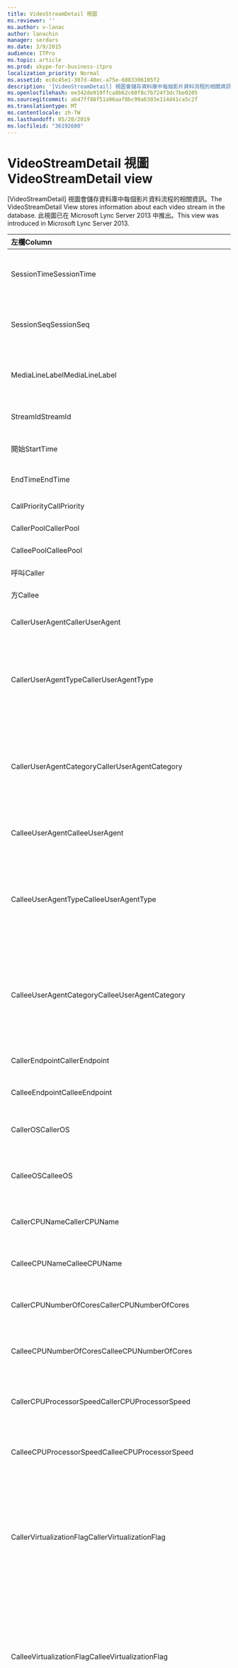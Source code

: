 ```yaml
---
title: VideoStreamDetail 視圖
ms.reviewer: ''
ms.author: v-lanac
author: lanachin
manager: serdars
ms.date: 3/9/2015
audience: ITPro
ms.topic: article
ms.prod: skype-for-business-itpro
localization_priority: Normal
ms.assetid: ec8c45e1-307d-40ec-a75e-6083306105f2
description: '[VideoStreamDetail] 視圖會儲存資料庫中每個影片資料流程的相關資訊。 此視圖已在 Microsoft Lync Server 2013 中推出。'
ms.openlocfilehash: ee342de919ffca8b62c60f8c7b724f3dc7be0205
ms.sourcegitcommit: ab47ff88f51a96aaf8bc99a6303e114d41ca5c2f
ms.translationtype: MT
ms.contentlocale: zh-TW
ms.lasthandoff: 05/20/2019
ms.locfileid: "36192608"
---
```

# <a name="videostreamdetail-view"></a><span data-ttu-id="9c976-104">VideoStreamDetail 視圖</span><span class="sxs-lookup"><span data-stu-id="9c976-104">VideoStreamDetail view</span></span>
 
<span data-ttu-id="9c976-105">[VideoStreamDetail] 視圖會儲存資料庫中每個影片資料流程的相關資訊。</span><span class="sxs-lookup"><span data-stu-id="9c976-105">The VideoStreamDetail View stores information about each video stream in the database.</span></span> <span data-ttu-id="9c976-106">此視圖已在 Microsoft Lync Server 2013 中推出。</span><span class="sxs-lookup"><span data-stu-id="9c976-106">This view was introduced in Microsoft Lync Server 2013.</span></span>
  
|<span data-ttu-id="9c976-107">**左欄**</span><span class="sxs-lookup"><span data-stu-id="9c976-107">**Column**</span></span>|<span data-ttu-id="9c976-108">**資料類型**</span><span class="sxs-lookup"><span data-stu-id="9c976-108">**Data Type**</span></span>|<span data-ttu-id="9c976-109">**說明**</span><span class="sxs-lookup"><span data-stu-id="9c976-109">**Description**</span></span>|
|:-----|:-----|:-----|
|<span data-ttu-id="9c976-110">SessionTime</span><span class="sxs-lookup"><span data-stu-id="9c976-110">SessionTime</span></span>  <br/> |<span data-ttu-id="9c976-111">datetime</span><span class="sxs-lookup"><span data-stu-id="9c976-111">datetime</span></span>  <br/> |<span data-ttu-id="9c976-112">從[MediaLine 資料表](medialine-0.md)中參照。</span><span class="sxs-lookup"><span data-stu-id="9c976-112">Referenced from the [MediaLine table](medialine-0.md).</span></span>  <br/> |
|<span data-ttu-id="9c976-113">SessionSeq</span><span class="sxs-lookup"><span data-stu-id="9c976-113">SessionSeq</span></span>  <br/> |<span data-ttu-id="9c976-114">int</span><span class="sxs-lookup"><span data-stu-id="9c976-114">int</span></span>  <br/> |<span data-ttu-id="9c976-115">從[MediaLine 資料表](medialine-0.md)中參照。</span><span class="sxs-lookup"><span data-stu-id="9c976-115">Referenced from the [MediaLine table](medialine-0.md).</span></span>  <br/> |
|<span data-ttu-id="9c976-116">MediaLineLabel</span><span class="sxs-lookup"><span data-stu-id="9c976-116">MediaLineLabel</span></span>  <br/> |<span data-ttu-id="9c976-117">Tinyint</span><span class="sxs-lookup"><span data-stu-id="9c976-117">tinyint</span></span>  <br/> |<span data-ttu-id="9c976-118">從[MediaLine 資料表](medialine-0.md)中參照。</span><span class="sxs-lookup"><span data-stu-id="9c976-118">Referenced from the [MediaLine table](medialine-0.md).</span></span>  <br/> |
|<span data-ttu-id="9c976-119">StreamId</span><span class="sxs-lookup"><span data-stu-id="9c976-119">StreamId</span></span>  <br/> |<span data-ttu-id="9c976-120">int</span><span class="sxs-lookup"><span data-stu-id="9c976-120">int</span></span>  <br/> |<span data-ttu-id="9c976-121">媒體線中的唯一識別碼。</span><span class="sxs-lookup"><span data-stu-id="9c976-121">Unique ID within a media line.</span></span>  <br/> |
|<span data-ttu-id="9c976-122">開始</span><span class="sxs-lookup"><span data-stu-id="9c976-122">StartTime</span></span>  <br/> |<span data-ttu-id="9c976-123">datetime</span><span class="sxs-lookup"><span data-stu-id="9c976-123">datetime</span></span>  <br/> |<span data-ttu-id="9c976-124">會話的開始時間。</span><span class="sxs-lookup"><span data-stu-id="9c976-124">Start time of the session.</span></span>  <br/> |
|<span data-ttu-id="9c976-125">EndTime</span><span class="sxs-lookup"><span data-stu-id="9c976-125">EndTime</span></span>  <br/> |<span data-ttu-id="9c976-126">datetime</span><span class="sxs-lookup"><span data-stu-id="9c976-126">datetime</span></span>  <br/> |<span data-ttu-id="9c976-127">會話的結束時間。</span><span class="sxs-lookup"><span data-stu-id="9c976-127">End time of the session.</span></span>  <br/> |
|<span data-ttu-id="9c976-128">CallPriority</span><span class="sxs-lookup"><span data-stu-id="9c976-128">CallPriority</span></span>  <br/> |<span data-ttu-id="9c976-129">int</span><span class="sxs-lookup"><span data-stu-id="9c976-129">int</span></span>  <br/> |<span data-ttu-id="9c976-130">通話的優先順序。</span><span class="sxs-lookup"><span data-stu-id="9c976-130">Priority of the call.</span></span>  <br/> |
|<span data-ttu-id="9c976-131">CallerPool</span><span class="sxs-lookup"><span data-stu-id="9c976-131">CallerPool</span></span>  <br/> |<span data-ttu-id="9c976-132">Nvarchar (256)</span><span class="sxs-lookup"><span data-stu-id="9c976-132">nvarchar(256)</span></span>  <br/> |<span data-ttu-id="9c976-133">呼叫者池 FQDN。</span><span class="sxs-lookup"><span data-stu-id="9c976-133">Caller pool FQDN.</span></span>  <br/> |
|<span data-ttu-id="9c976-134">CalleePool</span><span class="sxs-lookup"><span data-stu-id="9c976-134">CalleePool</span></span>  <br/> |<span data-ttu-id="9c976-135">Nvarchar (256)</span><span class="sxs-lookup"><span data-stu-id="9c976-135">nvarchar(256)</span></span>  <br/> |<span data-ttu-id="9c976-136">被呼叫方池 FQDN。</span><span class="sxs-lookup"><span data-stu-id="9c976-136">Callee pool FQDN.</span></span>  <br/> |
|<span data-ttu-id="9c976-137">呼叫</span><span class="sxs-lookup"><span data-stu-id="9c976-137">Caller</span></span>  <br/> |<span data-ttu-id="9c976-138">Nvarchar (450)</span><span class="sxs-lookup"><span data-stu-id="9c976-138">nvarchar(450)</span></span>  <br/> |<span data-ttu-id="9c976-139">來電者的 URI。</span><span class="sxs-lookup"><span data-stu-id="9c976-139">Caller's URI.</span></span>  <br/> |
|<span data-ttu-id="9c976-140">方</span><span class="sxs-lookup"><span data-stu-id="9c976-140">Callee</span></span>  <br/> |<span data-ttu-id="9c976-141">Nvarchar (450)</span><span class="sxs-lookup"><span data-stu-id="9c976-141">nvarchar(450)</span></span>  <br/> |<span data-ttu-id="9c976-142">被呼叫者的 URI。</span><span class="sxs-lookup"><span data-stu-id="9c976-142">Callee's URI.</span></span>  <br/> |
|<span data-ttu-id="9c976-143">CallerUserAgent</span><span class="sxs-lookup"><span data-stu-id="9c976-143">CallerUserAgent</span></span>  <br/> |<span data-ttu-id="9c976-144">Nvarchar (256)</span><span class="sxs-lookup"><span data-stu-id="9c976-144">nvarchar(256)</span></span>  <br/> |<span data-ttu-id="9c976-145">來電者的使用者代理程式字串。</span><span class="sxs-lookup"><span data-stu-id="9c976-145">Caller's user agent string.</span></span>  <br/> |
|<span data-ttu-id="9c976-146">CallerUserAgentType</span><span class="sxs-lookup"><span data-stu-id="9c976-146">CallerUserAgentType</span></span>  <br/> |<span data-ttu-id="9c976-147">Smallint</span><span class="sxs-lookup"><span data-stu-id="9c976-147">smallint</span></span>  <br/> |<span data-ttu-id="9c976-148">呼叫者的使用者代理程式類型。</span><span class="sxs-lookup"><span data-stu-id="9c976-148">Type of caller's user agent.</span></span> <span data-ttu-id="9c976-149">如需詳細資訊, 請參閱[UserAgent 資料表](useragent.md)。</span><span class="sxs-lookup"><span data-stu-id="9c976-149">See the [UserAgent table](useragent.md) for details.</span></span> <br/> |
|<span data-ttu-id="9c976-150">CallerUserAgentCategory</span><span class="sxs-lookup"><span data-stu-id="9c976-150">CallerUserAgentCategory</span></span>  <br/> |<span data-ttu-id="9c976-151">Nvarchar (64)</span><span class="sxs-lookup"><span data-stu-id="9c976-151">nvarchar(64)</span></span>  <br/> |<span data-ttu-id="9c976-152">呼叫者的使用者代理類別。</span><span class="sxs-lookup"><span data-stu-id="9c976-152">Category of caller's user agent.</span></span> <span data-ttu-id="9c976-153">如需詳細資訊, 請參閱[UserAgentDef 資料表 (QoE)](useragentdef-qoe.md) 。</span><span class="sxs-lookup"><span data-stu-id="9c976-153">See the [UserAgentDef table (QoE)](useragentdef-qoe.md) for details.</span></span> <br/> |
|<span data-ttu-id="9c976-154">CalleeUserAgent</span><span class="sxs-lookup"><span data-stu-id="9c976-154">CalleeUserAgent</span></span>  <br/> |<span data-ttu-id="9c976-155">Nvarchar (256)</span><span class="sxs-lookup"><span data-stu-id="9c976-155">nvarchar(256)</span></span>  <br/> |<span data-ttu-id="9c976-156">被呼叫者的使用者代理程式字串。</span><span class="sxs-lookup"><span data-stu-id="9c976-156">Callee's user agent string.</span></span>  <br/> |
|<span data-ttu-id="9c976-157">CalleeUserAgentType</span><span class="sxs-lookup"><span data-stu-id="9c976-157">CalleeUserAgentType</span></span>  <br/> |<span data-ttu-id="9c976-158">Smallint</span><span class="sxs-lookup"><span data-stu-id="9c976-158">smallint</span></span>  <br/> |<span data-ttu-id="9c976-159">被呼叫者的使用者代理程式類型。</span><span class="sxs-lookup"><span data-stu-id="9c976-159">Type of callee's user agent.</span></span> <span data-ttu-id="9c976-160">請參閱[UserAgent 資料表](useragent.md)以取得相關資訊。</span><span class="sxs-lookup"><span data-stu-id="9c976-160">See the [UserAgent table](useragent.md) for information.</span></span> <br/> |
|<span data-ttu-id="9c976-161">CalleeUserAgentCategory</span><span class="sxs-lookup"><span data-stu-id="9c976-161">CalleeUserAgentCategory</span></span>  <br/> |<span data-ttu-id="9c976-162">Nvarchar (64)</span><span class="sxs-lookup"><span data-stu-id="9c976-162">nvarchar(64)</span></span>  <br/> |<span data-ttu-id="9c976-163">被呼叫者的使用者代理程式類別。</span><span class="sxs-lookup"><span data-stu-id="9c976-163">Category of callee's user agent.</span></span> <span data-ttu-id="9c976-164">如需資訊, 請參閱[UserAgentDef 資料表 (QoE)](useragentdef-qoe.md) 。</span><span class="sxs-lookup"><span data-stu-id="9c976-164">See the [UserAgentDef table (QoE)](useragentdef-qoe.md) for information.</span></span> <br/> |
|<span data-ttu-id="9c976-165">CallerEndpoint</span><span class="sxs-lookup"><span data-stu-id="9c976-165">CallerEndpoint</span></span>  <br/> |<span data-ttu-id="9c976-166">Nvarchar (256)</span><span class="sxs-lookup"><span data-stu-id="9c976-166">nvarchar(256)</span></span>  <br/> |<span data-ttu-id="9c976-167">來電者的端點名稱。</span><span class="sxs-lookup"><span data-stu-id="9c976-167">Caller's endpoint name.</span></span>  <br/> |
|<span data-ttu-id="9c976-168">CalleeEndpoint</span><span class="sxs-lookup"><span data-stu-id="9c976-168">CalleeEndpoint</span></span>  <br/> |<span data-ttu-id="9c976-169">Nvarchar (256)</span><span class="sxs-lookup"><span data-stu-id="9c976-169">nvarchar(256)</span></span>  <br/> |<span data-ttu-id="9c976-170">被呼叫者的端點名稱。</span><span class="sxs-lookup"><span data-stu-id="9c976-170">Callee's endpoint name.</span></span>  <br/> |
|<span data-ttu-id="9c976-171">CallerOS</span><span class="sxs-lookup"><span data-stu-id="9c976-171">CallerOS</span></span>  <br/> |<span data-ttu-id="9c976-172">Nvarchar</span><span class="sxs-lookup"><span data-stu-id="9c976-172">nvarchar(128)</span></span>  <br/> |<span data-ttu-id="9c976-173">呼叫者終點的作業系統 (OS)。</span><span class="sxs-lookup"><span data-stu-id="9c976-173">Operating system (OS) of the caller's endpoint.</span></span>  <br/> |
|<span data-ttu-id="9c976-174">CalleeOS</span><span class="sxs-lookup"><span data-stu-id="9c976-174">CalleeOS</span></span>  <br/> |<span data-ttu-id="9c976-175">Nvarchar</span><span class="sxs-lookup"><span data-stu-id="9c976-175">nvarchar(128)</span></span>  <br/> |<span data-ttu-id="9c976-176">被呼叫者的端點的作業系統 (OS)。</span><span class="sxs-lookup"><span data-stu-id="9c976-176">Operating system (OS) of the callee's endpoint.</span></span>  <br/> |
|<span data-ttu-id="9c976-177">CallerCPUName</span><span class="sxs-lookup"><span data-stu-id="9c976-177">CallerCPUName</span></span>  <br/> |<span data-ttu-id="9c976-178">Nvarchar</span><span class="sxs-lookup"><span data-stu-id="9c976-178">nvarchar(128)</span></span>  <br/> |<span data-ttu-id="9c976-179">呼叫者終點的 CPU 名稱。</span><span class="sxs-lookup"><span data-stu-id="9c976-179">CPU name of the caller's endpoint.</span></span>  <br/> |
|<span data-ttu-id="9c976-180">CalleeCPUName</span><span class="sxs-lookup"><span data-stu-id="9c976-180">CalleeCPUName</span></span>  <br/> |<span data-ttu-id="9c976-181">Nvarchar</span><span class="sxs-lookup"><span data-stu-id="9c976-181">nvarchar(128)</span></span>  <br/> |<span data-ttu-id="9c976-182">被呼叫者的端點的 CPU 名稱。</span><span class="sxs-lookup"><span data-stu-id="9c976-182">CPU name of the callee's endpoint.</span></span>  <br/> |
|<span data-ttu-id="9c976-183">CallerCPUNumberOfCores</span><span class="sxs-lookup"><span data-stu-id="9c976-183">CallerCPUNumberOfCores</span></span>  <br/> |<span data-ttu-id="9c976-184">Smallint</span><span class="sxs-lookup"><span data-stu-id="9c976-184">smallint</span></span>  <br/> |<span data-ttu-id="9c976-185">呼叫者終點的 CPU 核心數。</span><span class="sxs-lookup"><span data-stu-id="9c976-185">Number of CPU cores of the caller's endpoint.</span></span>  <br/> |
|<span data-ttu-id="9c976-186">CalleeCPUNumberOfCores</span><span class="sxs-lookup"><span data-stu-id="9c976-186">CalleeCPUNumberOfCores</span></span>  <br/> |<span data-ttu-id="9c976-187">Smallint</span><span class="sxs-lookup"><span data-stu-id="9c976-187">smallint</span></span>  <br/> |<span data-ttu-id="9c976-188">被呼叫者的端點的 CPU 核心數。</span><span class="sxs-lookup"><span data-stu-id="9c976-188">Number of CPU cores of the callee's endpoint.</span></span>  <br/> |
|<span data-ttu-id="9c976-189">CallerCPUProcessorSpeed</span><span class="sxs-lookup"><span data-stu-id="9c976-189">CallerCPUProcessorSpeed</span></span>  <br/> |<span data-ttu-id="9c976-190">int</span><span class="sxs-lookup"><span data-stu-id="9c976-190">int</span></span>  <br/> |<span data-ttu-id="9c976-191">呼叫者終點的 CPU 處理器速度。</span><span class="sxs-lookup"><span data-stu-id="9c976-191">CPU processor speed of the caller's endpoint.</span></span>  <br/> |
|<span data-ttu-id="9c976-192">CalleeCPUProcessorSpeed</span><span class="sxs-lookup"><span data-stu-id="9c976-192">CalleeCPUProcessorSpeed</span></span>  <br/> |<span data-ttu-id="9c976-193">int</span><span class="sxs-lookup"><span data-stu-id="9c976-193">int</span></span>  <br/> |<span data-ttu-id="9c976-194">被呼叫者的端點的 CPU 處理器速度。</span><span class="sxs-lookup"><span data-stu-id="9c976-194">CPU processor speed of the callee's endpoint.</span></span>  <br/> |
|<span data-ttu-id="9c976-195">CallerVirtualizationFlag</span><span class="sxs-lookup"><span data-stu-id="9c976-195">CallerVirtualizationFlag</span></span>  <br/> |<span data-ttu-id="9c976-196">Tinyint</span><span class="sxs-lookup"><span data-stu-id="9c976-196">tinyint</span></span>  <br/> |<span data-ttu-id="9c976-197">指出呼叫者的系統在虛擬化環境中是否正在執行。</span><span class="sxs-lookup"><span data-stu-id="9c976-197">Indicates whether the caller's system is running in a virtualized environment.</span></span> <span data-ttu-id="9c976-198">如需詳細資訊, 請參閱[端點資料表](endpoint.md)。</span><span class="sxs-lookup"><span data-stu-id="9c976-198">See the [Endpoint table](endpoint.md) for more information.</span></span> <br/> |
|<span data-ttu-id="9c976-199">CalleeVirtualizationFlag</span><span class="sxs-lookup"><span data-stu-id="9c976-199">CalleeVirtualizationFlag</span></span>  <br/> |<span data-ttu-id="9c976-200">Tinyint</span><span class="sxs-lookup"><span data-stu-id="9c976-200">tinyint</span></span>  <br/> |<span data-ttu-id="9c976-201">指出被呼叫者的系統是否正在虛擬化環境中執行。</span><span class="sxs-lookup"><span data-stu-id="9c976-201">Indicates whether the callee's system is running in a virtualized environment.</span></span> <span data-ttu-id="9c976-202">如需詳細資訊, 請參閱[端點資料表](endpoint.md)。</span><span class="sxs-lookup"><span data-stu-id="9c976-202">See the [Endpoint table](endpoint.md) for more information.</span></span> <br/> |
|<span data-ttu-id="9c976-203">ConnectivityIce</span><span class="sxs-lookup"><span data-stu-id="9c976-203">ConnectivityIce</span></span>  <br/> |<span data-ttu-id="9c976-204">Tinyint</span><span class="sxs-lookup"><span data-stu-id="9c976-204">tinyint</span></span>  <br/> |<span data-ttu-id="9c976-205">媒體路徑 (例如直接或中繼) 的相關資訊。</span><span class="sxs-lookup"><span data-stu-id="9c976-205">Information about media path, such as direct or relayed.</span></span> <span data-ttu-id="9c976-206">如需詳細資訊, 請參閱[MediaLine 資料表](medialine-0.md)。</span><span class="sxs-lookup"><span data-stu-id="9c976-206">See the [MediaLine table](medialine-0.md) for more information.</span></span> <br/> |
|<span data-ttu-id="9c976-207">CallerIceWarningFlags</span><span class="sxs-lookup"><span data-stu-id="9c976-207">CallerIceWarningFlags</span></span>  <br/> |<span data-ttu-id="9c976-208">int</span><span class="sxs-lookup"><span data-stu-id="9c976-208">int</span></span>  <br/> |<span data-ttu-id="9c976-209">針對呼叫者位數標誌中描述的互動式連線建立 (ICE) 程式的相關資訊。</span><span class="sxs-lookup"><span data-stu-id="9c976-209">Information about Interactive Connectivity Establishment (ICE) process described in bits flags for the caller.</span></span> <span data-ttu-id="9c976-210">如需詳細資訊, 請參閱體驗品質監視伺服器通訊協定的規格。</span><span class="sxs-lookup"><span data-stu-id="9c976-210">For details, refer to the Quality of Experience Monitoring Server Protocol Specification.</span></span>  <br/> |
|<span data-ttu-id="9c976-211">CalleeIceWarningFlags</span><span class="sxs-lookup"><span data-stu-id="9c976-211">CalleeIceWarningFlags</span></span>  <br/> |<span data-ttu-id="9c976-212">int</span><span class="sxs-lookup"><span data-stu-id="9c976-212">int</span></span>  <br/> |<span data-ttu-id="9c976-213">針對被呼叫者的 bits 標誌中所述的互動式連線建立 (ICE) 程式的相關資訊。</span><span class="sxs-lookup"><span data-stu-id="9c976-213">Information about Interactive Connectivity Establishment (ICE) process described in bits flags for the callee.</span></span> <span data-ttu-id="9c976-214">如需詳細資訊, 請參閱體驗品質監視伺服器通訊協定的規格。</span><span class="sxs-lookup"><span data-stu-id="9c976-214">For details, refer to the Quality of Experience Monitoring Server Protocol Specification.</span></span>  <br/> |
|<span data-ttu-id="9c976-215">傳輸</span><span class="sxs-lookup"><span data-stu-id="9c976-215">Transport</span></span>  <br/> |<span data-ttu-id="9c976-216">int</span><span class="sxs-lookup"><span data-stu-id="9c976-216">int</span></span>  <br/> |<span data-ttu-id="9c976-217">傳輸類型: 0 是 UDP, 1 是 TCP。</span><span class="sxs-lookup"><span data-stu-id="9c976-217">Transport type: 0 is UDP, 1 is TCP.</span></span>  <br/> |
|<span data-ttu-id="9c976-218">CallerIPAddr</span><span class="sxs-lookup"><span data-stu-id="9c976-218">CallerIPAddr</span></span>  <br/> |<span data-ttu-id="9c976-219">var (50)</span><span class="sxs-lookup"><span data-stu-id="9c976-219">var(50)</span></span>  <br/> |<span data-ttu-id="9c976-220">來電者的 IP 位址。</span><span class="sxs-lookup"><span data-stu-id="9c976-220">IP address of the caller.</span></span> <span data-ttu-id="9c976-221">這可能是 IPv4 或 IPv6 位址。</span><span class="sxs-lookup"><span data-stu-id="9c976-221">This may be either an IPv4 or an IPv6 address.</span></span>  <br/> |
|<span data-ttu-id="9c976-222">CallerPort</span><span class="sxs-lookup"><span data-stu-id="9c976-222">CallerPort</span></span>  <br/> |<span data-ttu-id="9c976-223">int</span><span class="sxs-lookup"><span data-stu-id="9c976-223">int</span></span>  <br/> |<span data-ttu-id="9c976-224">呼叫者使用的埠。</span><span class="sxs-lookup"><span data-stu-id="9c976-224">Port used by the caller.</span></span>  <br/> |
|<span data-ttu-id="9c976-225">CallerInside</span><span class="sxs-lookup"><span data-stu-id="9c976-225">CallerInside</span></span>  <br/> |<span data-ttu-id="9c976-226">稍微</span><span class="sxs-lookup"><span data-stu-id="9c976-226">bit</span></span>  <br/> |<span data-ttu-id="9c976-227">指出來電者是否在組織網路內。</span><span class="sxs-lookup"><span data-stu-id="9c976-227">Indicates whether the caller is inside the organization network.</span></span> <span data-ttu-id="9c976-228">1表示呼叫者是在商業網路內, 0 代表呼叫者在網路以外。</span><span class="sxs-lookup"><span data-stu-id="9c976-228">1 means caller is inside the enterprise network, 0 means the caller is outside the network.</span></span>  <br/> |
|<span data-ttu-id="9c976-229">CalleeIPAddr</span><span class="sxs-lookup"><span data-stu-id="9c976-229">CalleeIPAddr</span></span>  <br/> |<span data-ttu-id="9c976-230">var (50)</span><span class="sxs-lookup"><span data-stu-id="9c976-230">var(50)</span></span>  <br/> |<span data-ttu-id="9c976-231">被呼叫者的 IP 位址。</span><span class="sxs-lookup"><span data-stu-id="9c976-231">IP address of the callee.</span></span> <span data-ttu-id="9c976-232">這可能是 IPv4 或 IPv6 位址。</span><span class="sxs-lookup"><span data-stu-id="9c976-232">This may be either an IPv4 or an IPv6 address.</span></span>  <br/> |
|<span data-ttu-id="9c976-233">CalleePort</span><span class="sxs-lookup"><span data-stu-id="9c976-233">CalleePort</span></span>  <br/> |<span data-ttu-id="9c976-234">int</span><span class="sxs-lookup"><span data-stu-id="9c976-234">int</span></span>  <br/> |<span data-ttu-id="9c976-235">被呼叫者使用的埠。</span><span class="sxs-lookup"><span data-stu-id="9c976-235">Port used by the callee.</span></span>  <br/> |
|<span data-ttu-id="9c976-236">CalleeInside</span><span class="sxs-lookup"><span data-stu-id="9c976-236">CalleeInside</span></span>  <br/> |<span data-ttu-id="9c976-237">稍微</span><span class="sxs-lookup"><span data-stu-id="9c976-237">bit</span></span>  <br/> |<span data-ttu-id="9c976-238">指出來電者是否在組織網路內。1代表被叫方是在商業網路內, 0 代表被叫方在網路以外。</span><span class="sxs-lookup"><span data-stu-id="9c976-238">Indicates whether the caller is inside the organization network.1 means callee is inside the enterprise network, 0 means the callee is outside the network.</span></span>  <br/> |
|<span data-ttu-id="9c976-239">CallerUserSite</span><span class="sxs-lookup"><span data-stu-id="9c976-239">CallerUserSite</span></span>  <br/> |<span data-ttu-id="9c976-240">Nvarchar</span><span class="sxs-lookup"><span data-stu-id="9c976-240">nvarchar(128)</span></span>  <br/> |<span data-ttu-id="9c976-241">來電者的網站名稱。</span><span class="sxs-lookup"><span data-stu-id="9c976-241">Name of the caller's site.</span></span>  <br/> |
|<span data-ttu-id="9c976-242">CallerRegion</span><span class="sxs-lookup"><span data-stu-id="9c976-242">CallerRegion</span></span>  <br/> |<span data-ttu-id="9c976-243">Nvarchar</span><span class="sxs-lookup"><span data-stu-id="9c976-243">nvarchar(128)</span></span>  <br/> |<span data-ttu-id="9c976-244">來電者網站之國家/地區的名稱。</span><span class="sxs-lookup"><span data-stu-id="9c976-244">Name of the country/region of the caller's site.</span></span>  <br/> |
|<span data-ttu-id="9c976-245">CalleeUserSite</span><span class="sxs-lookup"><span data-stu-id="9c976-245">CalleeUserSite</span></span>  <br/> |<span data-ttu-id="9c976-246">Nvarchar</span><span class="sxs-lookup"><span data-stu-id="9c976-246">nvarchar(128)</span></span>  <br/> |<span data-ttu-id="9c976-247">被呼叫者的網站名稱。</span><span class="sxs-lookup"><span data-stu-id="9c976-247">Name of the callee's site.</span></span>  <br/> |
|<span data-ttu-id="9c976-248">CalleeRegion</span><span class="sxs-lookup"><span data-stu-id="9c976-248">CalleeRegion</span></span>  <br/> |<span data-ttu-id="9c976-249">Nvarchar</span><span class="sxs-lookup"><span data-stu-id="9c976-249">nvarchar(128)</span></span>  <br/> |<span data-ttu-id="9c976-250">被呼叫者網站之國家/地區的名稱。</span><span class="sxs-lookup"><span data-stu-id="9c976-250">Name of the country/region of the callee's site.</span></span>  <br/> |
|<span data-ttu-id="9c976-251">CallerRelayIPAddr</span><span class="sxs-lookup"><span data-stu-id="9c976-251">CallerRelayIPAddr</span></span>  <br/> |<span data-ttu-id="9c976-252">var (50)</span><span class="sxs-lookup"><span data-stu-id="9c976-252">var(50)</span></span>  <br/> |<span data-ttu-id="9c976-253">呼叫者所使用之 A/V 邊緣服務的 IP 位址。</span><span class="sxs-lookup"><span data-stu-id="9c976-253">IP Address of the A/V Edge service used by the caller.</span></span> <span data-ttu-id="9c976-254">如需詳細資訊, 請參閱 [ [IPAddress] 資料表](ipaddress.md)。</span><span class="sxs-lookup"><span data-stu-id="9c976-254">See the [IPAddress table](ipaddress.md) for more information.</span></span> <br/> |
|<span data-ttu-id="9c976-255">CallerRelayPort</span><span class="sxs-lookup"><span data-stu-id="9c976-255">CallerRelayPort</span></span>  <br/> |<span data-ttu-id="9c976-256">int</span><span class="sxs-lookup"><span data-stu-id="9c976-256">int</span></span>  <br/> |<span data-ttu-id="9c976-257">呼叫者使用的 A/V 邊緣服務上的埠。</span><span class="sxs-lookup"><span data-stu-id="9c976-257">Port on the A/V Edge service used by the caller.</span></span>  <br/> |
|<span data-ttu-id="9c976-258">CalleeRelayIPAddr</span><span class="sxs-lookup"><span data-stu-id="9c976-258">CalleeRelayIPAddr</span></span>  <br/> |<span data-ttu-id="9c976-259">var (50)</span><span class="sxs-lookup"><span data-stu-id="9c976-259">var(50)</span></span>  <br/> |<span data-ttu-id="9c976-260">被呼叫者所使用之 A/V 邊緣服務的 IP 位址金鑰。</span><span class="sxs-lookup"><span data-stu-id="9c976-260">IP Address key of the A/V Edge service used by the callee.</span></span> <span data-ttu-id="9c976-261">如需詳細資訊, 請參閱 [ [IPAddress] 資料表](ipaddress.md)。</span><span class="sxs-lookup"><span data-stu-id="9c976-261">See the [IPAddress table](ipaddress.md) for more information.</span></span> <br/> |
|<span data-ttu-id="9c976-262">CalleeRelayPort</span><span class="sxs-lookup"><span data-stu-id="9c976-262">CalleeRelayPort</span></span>  <br/> |<span data-ttu-id="9c976-263">int</span><span class="sxs-lookup"><span data-stu-id="9c976-263">int</span></span>  <br/> |<span data-ttu-id="9c976-264">被呼叫者使用的 A/V 邊緣服務上的埠。</span><span class="sxs-lookup"><span data-stu-id="9c976-264">Port on the A/V Edge service used by the callee.</span></span>  <br/> |
|<span data-ttu-id="9c976-265">CallerCaptureDev</span><span class="sxs-lookup"><span data-stu-id="9c976-265">CallerCaptureDev</span></span>  <br/> |<span data-ttu-id="9c976-266">Varchar (256)</span><span class="sxs-lookup"><span data-stu-id="9c976-266">varchar(256)</span></span>  <br/> |<span data-ttu-id="9c976-267">來電者的擷取裝置名稱。</span><span class="sxs-lookup"><span data-stu-id="9c976-267">Caller's capture device name.</span></span>  <br/> |
|<span data-ttu-id="9c976-268">CallerRenderDev</span><span class="sxs-lookup"><span data-stu-id="9c976-268">CallerRenderDev</span></span>  <br/> |<span data-ttu-id="9c976-269">Varchar (256)</span><span class="sxs-lookup"><span data-stu-id="9c976-269">varchar(256)</span></span>  <br/> |<span data-ttu-id="9c976-270">來電者的轉譯裝置名稱。</span><span class="sxs-lookup"><span data-stu-id="9c976-270">Caller's render device name.</span></span>  <br/> |
|<span data-ttu-id="9c976-271">CallerCaptureDevDriver</span><span class="sxs-lookup"><span data-stu-id="9c976-271">CallerCaptureDevDriver</span></span>  <br/> |<span data-ttu-id="9c976-272">Varchar (256)</span><span class="sxs-lookup"><span data-stu-id="9c976-272">varchar(256)</span></span>  <br/> |<span data-ttu-id="9c976-273">來電者的捕獲裝置驅動程式名稱。</span><span class="sxs-lookup"><span data-stu-id="9c976-273">Caller's capture device driver name.</span></span>  <br/> |
|<span data-ttu-id="9c976-274">CallerRenderDevDriver</span><span class="sxs-lookup"><span data-stu-id="9c976-274">CallerRenderDevDriver</span></span>  <br/> |<span data-ttu-id="9c976-275">Varchar (256)</span><span class="sxs-lookup"><span data-stu-id="9c976-275">varchar(256)</span></span>  <br/> |<span data-ttu-id="9c976-276">來電者的轉譯裝置驅動程式名稱。</span><span class="sxs-lookup"><span data-stu-id="9c976-276">Caller's render device driver name.</span></span>  <br/> |
|<span data-ttu-id="9c976-277">CalleeCaptureDev</span><span class="sxs-lookup"><span data-stu-id="9c976-277">CalleeCaptureDev</span></span>  <br/> |<span data-ttu-id="9c976-278">Varchar (256)</span><span class="sxs-lookup"><span data-stu-id="9c976-278">varchar(256)</span></span>  <br/> |<span data-ttu-id="9c976-279">被呼叫者的擷取裝置名稱。</span><span class="sxs-lookup"><span data-stu-id="9c976-279">Callee's capture device name.</span></span>  <br/> |
|<span data-ttu-id="9c976-280">CalleeRenderDev</span><span class="sxs-lookup"><span data-stu-id="9c976-280">CalleeRenderDev</span></span>  <br/> |<span data-ttu-id="9c976-281">Varchar (256)</span><span class="sxs-lookup"><span data-stu-id="9c976-281">varchar(256)</span></span>  <br/> |<span data-ttu-id="9c976-282">被呼叫者的轉譯裝置名稱。</span><span class="sxs-lookup"><span data-stu-id="9c976-282">Callee's render device name.</span></span>  <br/> |
|<span data-ttu-id="9c976-283">CalleCaptureDevDriver</span><span class="sxs-lookup"><span data-stu-id="9c976-283">CalleCaptureDevDriver</span></span>  <br/> |<span data-ttu-id="9c976-284">Varchar (256)</span><span class="sxs-lookup"><span data-stu-id="9c976-284">varchar(256)</span></span>  <br/> |<span data-ttu-id="9c976-285">被呼叫者的捕獲裝置驅動程式名稱。</span><span class="sxs-lookup"><span data-stu-id="9c976-285">Callee's capture device driver name.</span></span>  <br/> |
|<span data-ttu-id="9c976-286">CalleeRenderDevDriver</span><span class="sxs-lookup"><span data-stu-id="9c976-286">CalleeRenderDevDriver</span></span>  <br/> |<span data-ttu-id="9c976-287">Varchar (256)</span><span class="sxs-lookup"><span data-stu-id="9c976-287">varchar(256)</span></span>  <br/> |<span data-ttu-id="9c976-288">被呼叫者的轉譯裝置驅動程式名稱。</span><span class="sxs-lookup"><span data-stu-id="9c976-288">Callee's render device driver name.</span></span>  <br/> |
|<span data-ttu-id="9c976-289">CallerNetworkConnectionType</span><span class="sxs-lookup"><span data-stu-id="9c976-289">CallerNetworkConnectionType</span></span>  <br/> |<span data-ttu-id="9c976-290">Tinyint</span><span class="sxs-lookup"><span data-stu-id="9c976-290">tinyint</span></span>  <br/> |<span data-ttu-id="9c976-291">來電者的網路連線類型: 0 是 [有線], 1 是 [無線]。</span><span class="sxs-lookup"><span data-stu-id="9c976-291">Caller's network connection type: 0 is wired, 1 is wireless.</span></span>  <br/> |
|<span data-ttu-id="9c976-292">CallerVPN</span><span class="sxs-lookup"><span data-stu-id="9c976-292">CallerVPN</span></span>  <br/> |<span data-ttu-id="9c976-293">稍微</span><span class="sxs-lookup"><span data-stu-id="9c976-293">bit</span></span>  <br/> |<span data-ttu-id="9c976-294">指出呼叫者是否已經由虛擬專用網路連接。</span><span class="sxs-lookup"><span data-stu-id="9c976-294">Indicates whether or not the caller connected over a virtual private network.</span></span> <span data-ttu-id="9c976-295">1是虛擬私人網路 (VPN), 0 是非 VPN。</span><span class="sxs-lookup"><span data-stu-id="9c976-295">1 is virtual private network (VPN), 0 is non-VPN.</span></span>  <br/> |
|<span data-ttu-id="9c976-296">CallerLinkSpeed</span><span class="sxs-lookup"><span data-stu-id="9c976-296">CallerLinkSpeed</span></span>  <br/> |<span data-ttu-id="9c976-297">小數 (18,)</span><span class="sxs-lookup"><span data-stu-id="9c976-297">decimal(18,)</span></span>  <br/> |<span data-ttu-id="9c976-298">呼叫者端點的網路連結速度, 以 bps 表示。</span><span class="sxs-lookup"><span data-stu-id="9c976-298">Network link speed for the caller's endpoint in bps.</span></span>  <br/> |
|<span data-ttu-id="9c976-299">CalleeNetworkConnectionType</span><span class="sxs-lookup"><span data-stu-id="9c976-299">CalleeNetworkConnectionType</span></span>  <br/> |<span data-ttu-id="9c976-300">Tinyint</span><span class="sxs-lookup"><span data-stu-id="9c976-300">tinyint</span></span>  <br/> |<span data-ttu-id="9c976-301">被呼叫者的網路連線類型: 0 是 [有線], 1 是 [無線]。</span><span class="sxs-lookup"><span data-stu-id="9c976-301">Callee's network connection type: 0 is wired, 1 is wireless.</span></span>  <br/> |
|<span data-ttu-id="9c976-302">CalleeVPN</span><span class="sxs-lookup"><span data-stu-id="9c976-302">CalleeVPN</span></span>  <br/> |<span data-ttu-id="9c976-303">稍微</span><span class="sxs-lookup"><span data-stu-id="9c976-303">bit</span></span>  <br/> |<span data-ttu-id="9c976-304">指出被呼叫者是否已經由虛擬私人網路絡進行連線。</span><span class="sxs-lookup"><span data-stu-id="9c976-304">Indicates whether or not the callee connected over a virtual private network.</span></span> <span data-ttu-id="9c976-305">1是虛擬私人網路 (VPN), 0 是非 VPN。</span><span class="sxs-lookup"><span data-stu-id="9c976-305">1 is virtual private network (VPN), 0 is non-VPN.</span></span>  <br/> |
|<span data-ttu-id="9c976-306">CalleeLinkSpeed</span><span class="sxs-lookup"><span data-stu-id="9c976-306">CalleeLinkSpeed</span></span>  <br/> |<span data-ttu-id="9c976-307">小數 (18, 0)</span><span class="sxs-lookup"><span data-stu-id="9c976-307">decimal(18,0)</span></span>  <br/> |<span data-ttu-id="9c976-308">被呼叫者的端點的網路連結速度 (bps)。</span><span class="sxs-lookup"><span data-stu-id="9c976-308">Network link speed for the callee's endpoint (in bps).</span></span>  <br/> |
|<span data-ttu-id="9c976-309">ConversationalMOS</span><span class="sxs-lookup"><span data-stu-id="9c976-309">ConversationalMOS</span></span>  <br/> |<span data-ttu-id="9c976-310">decimal (3, 2)</span><span class="sxs-lookup"><span data-stu-id="9c976-310">decimal(3,2)</span></span>  <br/> |<span data-ttu-id="9c976-311">Narrowband 音訊會話的會話 MOS (根據兩個音訊資料流程)。</span><span class="sxs-lookup"><span data-stu-id="9c976-311">Narrowband Conversational MOS of the audio sessions (based on both audio streams).</span></span>  <br/> |
|<span data-ttu-id="9c976-312">AppliedBandwidthLimit</span><span class="sxs-lookup"><span data-stu-id="9c976-312">AppliedBandwidthLimit</span></span>  <br/> |<span data-ttu-id="9c976-313">int</span><span class="sxs-lookup"><span data-stu-id="9c976-313">int</span></span>  <br/> |<span data-ttu-id="9c976-314">在給定各種原則設定 (TURN、API、SDP、原則伺服器等) 的情況下, 套用到指定傳送端資料流程的實際頻寬。</span><span class="sxs-lookup"><span data-stu-id="9c976-314">Actual bandwidth applied to the given send side stream given various policy settings (TURN, API, SDP, Policy Server, and so on).</span></span> <span data-ttu-id="9c976-315">這不會與有效的頻寬混淆, 因為頻寬估計可能會有較低的效率。</span><span class="sxs-lookup"><span data-stu-id="9c976-315">This is not to be confused with the effective bandwidth because there can be a lower effective bandwidth based on the bandwidth estimate.</span></span> <span data-ttu-id="9c976-316">這實際上是最大頻寬: 傳送資料流程可能會受到頻寬估計所施加的限制。</span><span class="sxs-lookup"><span data-stu-id="9c976-316">This is basically the maximum bandwidth the send stream can take barring limits imposed by the bandwidth estimate.</span></span>  <br/> |
|<span data-ttu-id="9c976-317">JitterInterArrival</span><span class="sxs-lookup"><span data-stu-id="9c976-317">JitterInterArrival</span></span>  <br/> |<span data-ttu-id="9c976-318">int</span><span class="sxs-lookup"><span data-stu-id="9c976-318">int</span></span>  <br/> |<span data-ttu-id="9c976-319">從即時控制通訊協定 (RTCP) 統計資料的平均網路抖動。</span><span class="sxs-lookup"><span data-stu-id="9c976-319">Average network jitter from Real Time Control Protocol (RTCP) statistics.</span></span>  <br/> |
|<span data-ttu-id="9c976-320">JitterInterArrivalMax</span><span class="sxs-lookup"><span data-stu-id="9c976-320">JitterInterArrivalMax</span></span>  <br/> |<span data-ttu-id="9c976-321">int</span><span class="sxs-lookup"><span data-stu-id="9c976-321">int</span></span>  <br/> |<span data-ttu-id="9c976-322">通話期間網路抖動的最大值。</span><span class="sxs-lookup"><span data-stu-id="9c976-322">Maximum network jitter during the call.</span></span>  <br/> |
|<span data-ttu-id="9c976-323">環路</span><span class="sxs-lookup"><span data-stu-id="9c976-323">RoundTrip</span></span>  <br/> |<span data-ttu-id="9c976-324">int</span><span class="sxs-lookup"><span data-stu-id="9c976-324">int</span></span>  <br/> |<span data-ttu-id="9c976-325">從 RTCP 統計資料中往返的時間。</span><span class="sxs-lookup"><span data-stu-id="9c976-325">Round trip time from RTCP statistics.</span></span>  <br/> |
|<span data-ttu-id="9c976-326">RoundTripMax</span><span class="sxs-lookup"><span data-stu-id="9c976-326">RoundTripMax</span></span>  <br/> |<span data-ttu-id="9c976-327">int</span><span class="sxs-lookup"><span data-stu-id="9c976-327">int</span></span>  <br/> |<span data-ttu-id="9c976-328">音訊資料流程的最大往返行程時間。</span><span class="sxs-lookup"><span data-stu-id="9c976-328">Maximum round trip time for the audio stream.</span></span>  <br/> |
|<span data-ttu-id="9c976-329">PacketLossRate</span><span class="sxs-lookup"><span data-stu-id="9c976-329">PacketLossRate</span></span>  <br/> |<span data-ttu-id="9c976-330">十進位 (5, 4)</span><span class="sxs-lookup"><span data-stu-id="9c976-330">decimal(5,4)</span></span>  <br/> |<span data-ttu-id="9c976-331">通話期間的平均資料包遺失率。</span><span class="sxs-lookup"><span data-stu-id="9c976-331">Average packet loss rate during the call.</span></span>  <br/> |
|<span data-ttu-id="9c976-332">PacketLossRateMax</span><span class="sxs-lookup"><span data-stu-id="9c976-332">PacketLossRateMax</span></span>  <br/> |<span data-ttu-id="9c976-333">十進位 (5, 4)</span><span class="sxs-lookup"><span data-stu-id="9c976-333">decimal(5,4)</span></span>  <br/> |<span data-ttu-id="9c976-334">通話期間觀察到的最大資料包遺失。</span><span class="sxs-lookup"><span data-stu-id="9c976-334">Maximum packet loss observed during the call.</span></span>  <br/> |
|<span data-ttu-id="9c976-335">PacketUtilization</span><span class="sxs-lookup"><span data-stu-id="9c976-335">PacketUtilization</span></span>  <br/> |<span data-ttu-id="9c976-336">int</span><span class="sxs-lookup"><span data-stu-id="9c976-336">int</span></span>  <br/> |<span data-ttu-id="9c976-337">影片串流的資料包計數 (即時傳輸通訊協定、RTP)。</span><span class="sxs-lookup"><span data-stu-id="9c976-337">Packet count for the video stream (Real Time Transport Protocol, RTP).</span></span>  <br/> |
|<span data-ttu-id="9c976-338">BandwidthEst</span><span class="sxs-lookup"><span data-stu-id="9c976-338">BandwidthEst</span></span>  <br/> |<span data-ttu-id="9c976-339">int</span><span class="sxs-lookup"><span data-stu-id="9c976-339">int</span></span>  <br/> |<span data-ttu-id="9c976-340">音訊資料流程的頻寬估計值。</span><span class="sxs-lookup"><span data-stu-id="9c976-340">Bandwidth estimates for the audio stream.</span></span>  <br/> |
|<span data-ttu-id="9c976-341">PayloadDescription</span><span class="sxs-lookup"><span data-stu-id="9c976-341">PayloadDescription</span></span>  <br/> |<span data-ttu-id="9c976-342">int</span><span class="sxs-lookup"><span data-stu-id="9c976-342">int</span></span>  <br/> |<span data-ttu-id="9c976-343">用於通話的音訊編解碼器, 從[PayloadDescription 資料表](payloaddescription.md)中引用。</span><span class="sxs-lookup"><span data-stu-id="9c976-343">Audio codec used for the call, referenced from the [PayloadDescription table](payloaddescription.md).</span></span>  <br/> |
|<span data-ttu-id="9c976-344">VideoResolution</span><span class="sxs-lookup"><span data-stu-id="9c976-344">VideoResolution</span></span>  <br/> |<span data-ttu-id="9c976-345">char (9)</span><span class="sxs-lookup"><span data-stu-id="9c976-345">char(9)</span></span>  <br/> |<span data-ttu-id="9c976-346">以圖元為單位的影片解析度, 以圖元為單位的寬度乘以圖元高度。</span><span class="sxs-lookup"><span data-stu-id="9c976-346">Resolution of the video in pixels width multiplied by pixels height.</span></span> <span data-ttu-id="9c976-347">報告為字串。</span><span class="sxs-lookup"><span data-stu-id="9c976-347">Reported as a string.</span></span>  <br/> |
|<span data-ttu-id="9c976-348">VideoBitRateAvg</span><span class="sxs-lookup"><span data-stu-id="9c976-348">VideoBitRateAvg</span></span>  <br/> |<span data-ttu-id="9c976-349">int</span><span class="sxs-lookup"><span data-stu-id="9c976-349">int</span></span>  <br/> |<span data-ttu-id="9c976-350">影片串流的平均位元速率。</span><span class="sxs-lookup"><span data-stu-id="9c976-350">Average bit rate of the video stream.</span></span>  <br/> |
|<span data-ttu-id="9c976-351">InboundVideoFrameRateAvg</span><span class="sxs-lookup"><span data-stu-id="9c976-351">InboundVideoFrameRateAvg</span></span>  <br/> |<span data-ttu-id="9c976-352">十進位 (9, 4)</span><span class="sxs-lookup"><span data-stu-id="9c976-352">decimal(9,4)</span></span>  <br/> |<span data-ttu-id="9c976-353">收到的視頻畫面播放速率。</span><span class="sxs-lookup"><span data-stu-id="9c976-353">Frame rate of video received.</span></span>  <br/> |
|<span data-ttu-id="9c976-354">OutboundVideoFrameRateAvg</span><span class="sxs-lookup"><span data-stu-id="9c976-354">OutboundVideoFrameRateAvg</span></span>  <br/> |<span data-ttu-id="9c976-355">十進位 (9, 4)</span><span class="sxs-lookup"><span data-stu-id="9c976-355">decimal(9,4)</span></span>  <br/> |<span data-ttu-id="9c976-356">已傳送的視頻畫面播放速率。</span><span class="sxs-lookup"><span data-stu-id="9c976-356">Frame rate of video sent.</span></span>  <br/> |
|<span data-ttu-id="9c976-357">ViideoBitRateMax</span><span class="sxs-lookup"><span data-stu-id="9c976-357">ViideoBitRateMax</span></span>  <br/> |<span data-ttu-id="9c976-358">int</span><span class="sxs-lookup"><span data-stu-id="9c976-358">int</span></span>  <br/> |<span data-ttu-id="9c976-359">影片會話期間的最大視頻位元速率。</span><span class="sxs-lookup"><span data-stu-id="9c976-359">Maximum video bit rate during the video session.</span></span>  <br/> |
|<span data-ttu-id="9c976-360">VideoPacketLossRate</span><span class="sxs-lookup"><span data-stu-id="9c976-360">VideoPacketLossRate</span></span>  <br/> |<span data-ttu-id="9c976-361">十進位 (9, 4)</span><span class="sxs-lookup"><span data-stu-id="9c976-361">decimal(9,4)</span></span>  <br/> |<span data-ttu-id="9c976-362">視頻資料包遺失的頻率。</span><span class="sxs-lookup"><span data-stu-id="9c976-362">Rate at which video packets were lost.</span></span>  <br/> |
|<span data-ttu-id="9c976-363">VideoFrameLossRate</span><span class="sxs-lookup"><span data-stu-id="9c976-363">VideoFrameLossRate</span></span>  <br/> |<span data-ttu-id="9c976-364">decimal (9.4)</span><span class="sxs-lookup"><span data-stu-id="9c976-364">decimal(9.4)</span></span>  <br/> |<span data-ttu-id="9c976-365">遺失的視頻畫面總百分比。</span><span class="sxs-lookup"><span data-stu-id="9c976-365">Percentage of total video frames that are lost.</span></span>  <br/> |
|<span data-ttu-id="9c976-366">VideoFEC</span><span class="sxs-lookup"><span data-stu-id="9c976-366">VideoFEC</span></span>  <br/> |<span data-ttu-id="9c976-367">稍微</span><span class="sxs-lookup"><span data-stu-id="9c976-367">bit</span></span>  <br/> |<span data-ttu-id="9c976-368">不使用。</span><span class="sxs-lookup"><span data-stu-id="9c976-368">Not used.</span></span>  <br/> |
|<span data-ttu-id="9c976-369">VideoAllocateBWAvg</span><span class="sxs-lookup"><span data-stu-id="9c976-369">VideoAllocateBWAvg</span></span>  <br/> |<span data-ttu-id="9c976-370">int</span><span class="sxs-lookup"><span data-stu-id="9c976-370">int</span></span>  <br/> |<span data-ttu-id="9c976-371">為影片所分配的平均頻寬量。</span><span class="sxs-lookup"><span data-stu-id="9c976-371">Average amount of bandwidth allocated for video.</span></span>  <br/> |
|<span data-ttu-id="9c976-372">VideoLocalFrameLossPercentageAvg</span><span class="sxs-lookup"><span data-stu-id="9c976-372">VideoLocalFrameLossPercentageAvg</span></span>  <br/> |<span data-ttu-id="9c976-373">decimal (9.4)</span><span class="sxs-lookup"><span data-stu-id="9c976-373">decimal(9.4)</span></span>  <br/> |<span data-ttu-id="9c976-374">遺失的視頻畫面總百分比。</span><span class="sxs-lookup"><span data-stu-id="9c976-374">Percentage of total video frames that were lost.</span></span>  <br/> |
|<span data-ttu-id="9c976-375">SenderIsCallerPAI</span><span class="sxs-lookup"><span data-stu-id="9c976-375">SenderIsCallerPAI</span></span>  <br/> |<span data-ttu-id="9c976-376">稍微</span><span class="sxs-lookup"><span data-stu-id="9c976-376">bit</span></span>  <br/> |<span data-ttu-id="9c976-377">P 斷言身分識別資訊的資料流程方向。</span><span class="sxs-lookup"><span data-stu-id="9c976-377">Stream direction for p-asserted identity information.</span></span> <span data-ttu-id="9c976-378">1表示資料流程方向從來電者到被叫方;0表示資料流程方向是從被叫方到來電者。</span><span class="sxs-lookup"><span data-stu-id="9c976-378">1 means the stream direction is from the caller to the callee; 0 means the stream direction is from the callee to the caller.</span></span>  <br/> |
   

